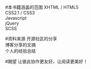 
#本书籍涵盖的范围
<i class="fa fa-check-circle"></i>XHTML / HTML5<br>
<i class="fa fa-check-circle"></i>CSS2.1 / CSS3<br>
<i class="fa fa-check-circle"></i>Javascript<br>
<i class="fa fa-check-circle"></i>jQuery<br>
<i class="fa fa-check-circle"></i>SCSS<br>


#资料来源
<i class="fa fa-check-circle"></i>开源社区的分享<br>
<i class="fa fa-check-circle"></i>博客分享的文摘<br>
<i class="fa fa-check-circle"></i>个人的经验总结<br>


#期望
让彼此协作更友好，让阅读更美好！
